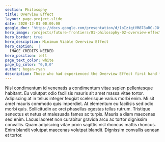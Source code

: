 ```yaml
---
section: Philosophy
title: Overview Effect
layout: page-project-slide
date: 2020-12-01 00:00:00
google_doc: "https://docs.google.com/presentation/d/1oIziqtVM878uRG-JOfrQNvGFsQWKP_S_W8cLkhQlXvA/edit#slide=id.g90bee0e36f_3_17"
hero_image: /projects/future-frontiers/01-philosophy-02-overview-effect-03.jpg
hero_border: true
hero_desciption: Minimum Viable Overview Effect
hero_caption:  |
  IMAGE CREDITS NEEDED
hero_position: left
page_text_color: white
page_bg_color: "0,0,0"
author: hogan-ryan
description: Those who had experienced the Overview Effect first hand from space were driven to re-create this phenomenon without having to leave Earth.
---
```

Nisl condimentum id venenatis a condimentum vitae sapien pellentesque habitant. Eu volutpat odio facilisis mauris sit amet massa vitae tortor. Adipiscing at in tellus integer feugiat scelerisque varius morbi enim. Mi sit amet mauris commodo quis imperdiet. At elementum eu facilisis sed odio morbi quis. Sollicitudin ac orci phasellus egestas tellus rutrum. Tristique senectus et netus et malesuada fames ac turpis. Mauris a diam maecenas sed enim. Lacus laoreet non curabitur gravida arcu ac tortor dignissim convallis. Quam adipiscing vitae proin sagittis nisl rhoncus mattis rhoncus. Enim blandit volutpat maecenas volutpat blandit. Dignissim convallis aenean et tortor.
